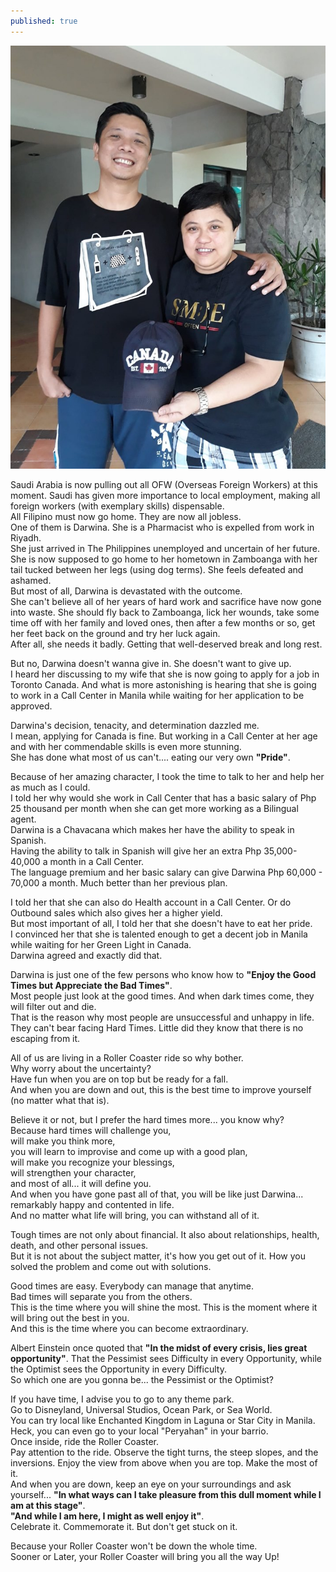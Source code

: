 ```yaml
---
published: true
---
```

![OFW](/images/Darwina.jpg)

Saudi Arabia is now pulling out all OFW (Overseas Foreign Workers) at this moment.
Saudi has given more importance to local employment, making all foreign workers (with exemplary skills) dispensable.   
All Filipino must now go home. They are now all jobless.   
One of them is Darwina. She is a Pharmacist who is expelled from work in Riyadh.   
She just arrived in The Philippines unemployed and uncertain of her future.   
She is now supposed to go home to her hometown in Zamboanga with her tail tucked between her legs (using dog terms). She feels defeated and ashamed.   
But most of all, Darwina is devastated with the outcome.   
She can't believe all of her years of hard work and sacrifice have now gone into waste.
She should fly back to Zamboanga, lick her wounds, take some time off with her family and loved ones, then after a few months or so, get her feet back on the ground and try her luck again.   
After all, she needs it badly. Getting that well-deserved break and long rest.

But no, Darwina doesn't wanna give in. She doesn't want to give up.   
I heard her discussing to my wife that she is now going to apply for a job in Toronto Canada. 
And what is more astonishing is hearing that she is going to work in a Call Center in Manila while waiting for her application to be approved.

Darwina's decision, tenacity, and determination dazzled me.   
I mean, applying for Canada is fine. But working in a Call Center at her age and with her commendable skills is even more stunning.   
She has done what most of us can't.... eating our very own **"Pride"**.

Because of her amazing character, I took the time to talk to her and help her as much as I could.   
I told her why would she work in Call Center that has a basic salary of Php 25 thousand per month when she can get more working as a Bilingual agent.   
Darwina is a Chavacana which makes her have the ability to speak in Spanish.   
Having the ability to talk in Spanish will give her an extra Php 35,000- 40,000 a month in a Call Center.   
The language premium and her basic salary can give Darwina Php 60,000 - 70,000 a month. Much better than her previous plan.

I told her that she can also do Health account in a Call Center. Or do Outbound sales which also gives her a higher yield.   
But most important of all, I told her that she doesn't have to eat her pride.   
I convinced her that she is talented enough to get a decent job in Manila while waiting for her Green Light in Canada.   
Darwina agreed and exactly did that.

Darwina is just one of the few persons who know how to **"Enjoy the Good Times but Appreciate the Bad Times"**.   
Most people just look at the good times. And when dark times come, they will filter out and die.   
That is the reason why most people are unsuccessful and unhappy in life.   
They can't bear facing Hard Times.
Little did they know that there is no escaping from it. 

All of us are living in a Roller Coaster ride so why bother.   
Why worry about the uncertainty?   
Have fun when you are on top but be ready for a fall.   
And when you are down and out, this is the best time to improve yourself (no matter what that is).

Believe it or not, but I prefer the hard times more... you know why?   
Because hard times will challenge you,   
will make you think more,   
you will learn to improvise and come up with a good plan,   
will make you recognize your blessings,   
will strengthen your character,   
and most of all... it will define you.   
And when you have gone past all of that, you will be like just Darwina... remarkably happy and contented in life.   
And no matter what life will bring, you can withstand all of it.

Tough times are not only about financial. It also about relationships, health, death, and other personal issues.   
But it is not about the subject matter, it's how you get out of it. How you solved the problem and come out with solutions.

Good times are easy. Everybody can manage that anytime.   
Bad times will separate you from the others.   
This is the time where you will shine the most. This is the moment where it will bring out the best in you.   
And this is the time where you can become extraordinary.

Albert Einstein once quoted that **"In the midst of every crisis, lies great opportunity"**.
That the Pessimist sees Difficulty in every Opportunity, while the Optimist sees the Opportunity in every Difficulty.   
So which one are you gonna be... the Pessimist or the Optimist?

If you have time, I advise you to go to any theme park.   
Go to Disneyland, Universal Studios, Ocean Park, or Sea World.   
You can try local like Enchanted Kingdom in Laguna or Star City in Manila.   
Heck, you can even go to your local "Peryahan" in your barrio.   
Once inside, ride the Roller Coaster.   
Pay attention to the ride. Observe the tight turns, the steep slopes, and the inversions. 
Enjoy the view from above when you are top. Make the most of it.   
And when you are down, keep an eye on your surroundings and ask yourself...  **"In what ways can I take pleasure from this dull moment while I am at this stage"**.   
**"And while I am here, I might as well enjoy it"**.   
Celebrate it. Commemorate it. But don't get stuck on it.

Because your Roller Coaster won't be down the whole time.   
Sooner or Later, your Roller Coaster will bring you all the way Up!



